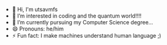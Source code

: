 - 👋 Hi, I'm utsavmfs
- 👀 I’m interested in coding and the quantum world!!!!
- 🌱 I’m currently pursuing my Computer Science degree...
- 😄 Pronouns: he/him
- ⚡ Fun fact: I make machines understand human language ;)
<!---
utsavmsf/utsavmsf is a ✨ special ✨ repository because its `README.md` (this file) appears on your GitHub profile.
You can click the Preview link to take a look at your changes.
--->
